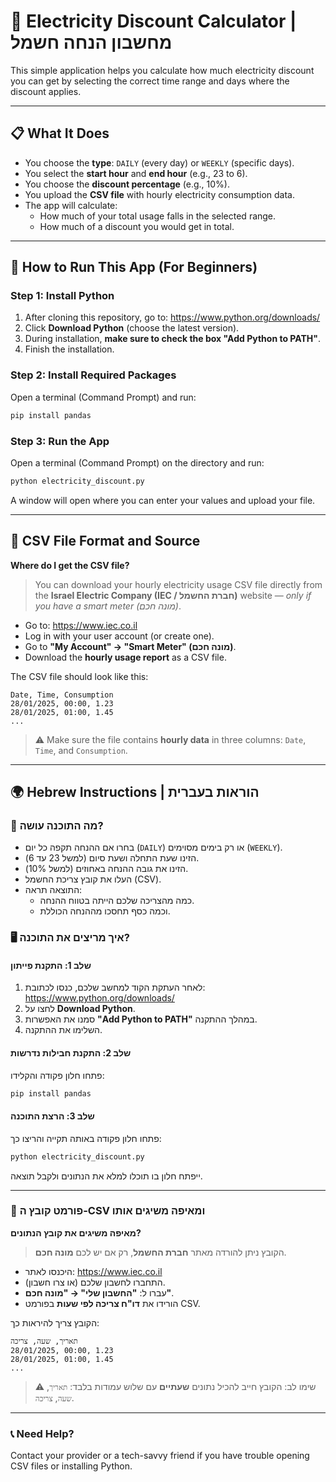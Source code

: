 
# 🔌 Electricity Discount Calculator | מחשבון הנחה חשמל

This simple application helps you calculate how much electricity discount you can get by selecting the correct time range and days where the discount applies.

---

## 📋 What It Does

- You choose the **type**: `DAILY` (every day) or `WEEKLY` (specific days).
- You select the **start hour** and **end hour** (e.g., 23 to 6).
- You choose the **discount percentage** (e.g., 10%).
- You upload the **CSV file** with hourly electricity consumption data.
- The app will calculate:
  - How much of your total usage falls in the selected range.
  - How much of a discount you would get in total.

---

## 🧰 How to Run This App (For Beginners)

### Step 1: Install Python

1. After cloning this repository, go to: https://www.python.org/downloads/
2. Click **Download Python** (choose the latest version).
3. During installation, **make sure to check the box "Add Python to PATH"**.
4. Finish the installation.

### Step 2: Install Required Packages

Open a terminal (Command Prompt) and run:
```bash
pip install pandas
```

### Step 3: Run the App

Open a terminal (Command Prompt) on the directory and run:
```bash
python electricity_discount.py
```

A window will open where you can enter your values and upload your file.

---

## 📁 CSV File Format and Source

**Where do I get the CSV file?**

> You can download your hourly electricity usage CSV file directly from the **Israel Electric Company (IEC / חברת החשמל)** website — *only if you have a smart meter (מונה חכם)*.

- Go to: https://www.iec.co.il
- Log in with your user account (or create one).
- Go to **"My Account" → "Smart Meter" (מונה חכם)**.
- Download the **hourly usage report** as a CSV file.

The CSV file should look like this:
```
Date, Time, Consumption
28/01/2025, 00:00, 1.23
28/01/2025, 01:00, 1.45
...
```

> ⚠️ Make sure the file contains **hourly data** in three columns: `Date`, `Time`, and `Consumption`.

---

## 🌍 Hebrew Instructions | הוראות בעברית

### 🧭 מה התוכנה עושה?

- בחרו אם ההנחה תקפה כל יום (`DAILY`) או רק בימים מסוימים (`WEEKLY`).
- הזינו שעת התחלה ושעת סיום (למשל 23 עד 6).
- הזינו את גובה ההנחה באחוזים (למשל 10%).
- העלו את קובץ צריכת החשמל (CSV).
- התוצאה תראה:
  - כמה מהצריכה שלכם הייתה בטווח ההנחה.
  - וכמה כסף תחסכו מההנחה הכוללת.

### 🖥️ איך מריצים את התוכנה?

#### שלב 1: התקנת פייתון

1. לאחר העתקת הקוד למחשב שלכם, כנסו לכתובת: https://www.python.org/downloads/
2. לחצו על **Download Python**.
3. סמנו את האפשרות **"Add Python to PATH"** במהלך ההתקנה.
4. השלימו את ההתקנה.

#### שלב 2: התקנת חבילות נדרשות

פתחו חלון פקודה והקלידו:
```bash
pip install pandas
```

#### שלב 3: הרצת התוכנה

פתחו חלון פקודה באותה תקייה והריצו כך:
```bash
python electricity_discount.py
```

ייפתח חלון בו תוכלו למלא את הנתונים ולקבל תוצאה.

---

### 📁 פורמט קובץ ה-CSV ומאיפה משיגים אותו

**מאיפה משיגים את קובץ הנתונים?**

> הקובץ ניתן להורדה מאתר **חברת החשמל**, רק אם יש לכם **מונה חכם**.

- היכנסו לאתר: https://www.iec.co.il  
- התחברו לחשבון שלכם (או צרו חשבון).
- עברו ל: **"החשבון שלי" → "מונה חכם"**.
- הורידו את **דו"ח צריכה לפי שעות** בפורמט CSV.

הקובץ צריך להיראות כך:
```
תאריך, שעה, צריכה
28/01/2025, 00:00, 1.23
28/01/2025, 01:00, 1.45
...
```

> ⚠️ שימו לב: הקובץ חייב להכיל נתונים **שעתיים** עם שלוש עמודות בלבד: `תאריך`, `שעה`, `צריכה`.

---

### 📞 Need Help?

Contact your provider or a tech-savvy friend if you have trouble opening CSV files or installing Python.
